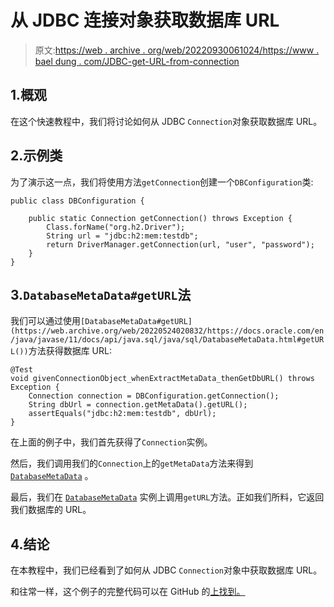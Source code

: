 # 从 JDBC 连接对象获取数据库 URL

> 原文:[https://web . archive . org/web/20220930061024/https://www . bael dung . com/JDBC-get-URL-from-connection](https://web.archive.org/web/20220930061024/https://www.baeldung.com/jdbc-get-url-from-connection)

## 1.概观

在这个快速教程中，我们将讨论如何从 JDBC `Connection`对象获取数据库 URL。

## 2.示例类

为了演示这一点，我们将使用方法`getConnection`创建一个`DBConfiguration`类:

```
public class DBConfiguration {

    public static Connection getConnection() throws Exception {
        Class.forName("org.h2.Driver");
        String url = "jdbc:h2:mem:testdb";
        return DriverManager.getConnection(url, "user", "password");
    }
}
```

## 3.`DatabaseMetaData#getURL`法

我们可以通过使用`[DatabaseMetaData#getURL](https://web.archive.org/web/20220524020832/https://docs.oracle.com/en/java/javase/11/docs/api/java.sql/java/sql/DatabaseMetaData.html#getURL())`方法获得数据库 URL:

```
@Test
void givenConnectionObject_whenExtractMetaData_thenGetDbURL() throws Exception {
    Connection connection = DBConfiguration.getConnection();
    String dbUrl = connection.getMetaData().getURL();
    assertEquals("jdbc:h2:mem:testdb", dbUrl);
}
```

在上面的例子中，我们首先获得了`Connection`实例。

然后，我们调用我们的`Connection`上的`getMetaData`方法来得到 [`DatabaseMetaData`](/web/20220524020832/https://www.baeldung.com/jdbc-database-metadata#databasemetadata-interface) 。

最后，我们在 [`DatabaseMetaData`](/web/20220524020832/https://www.baeldung.com/jdbc-database-metadata#databasemetadata-interface) 实例上调用`getURL`方法。正如我们所料，它返回我们数据库的 URL。

## 4.结论

在本教程中，我们已经看到了如何从 JDBC `Connection`对象中获取数据库 URL。

和往常一样，这个例子的完整代码可以在 GitHub 的[上找到。](https://web.archive.org/web/20220524020832/https://github.com/eugenp/tutorials/tree/master/persistence-modules/core-java-persistence-2)